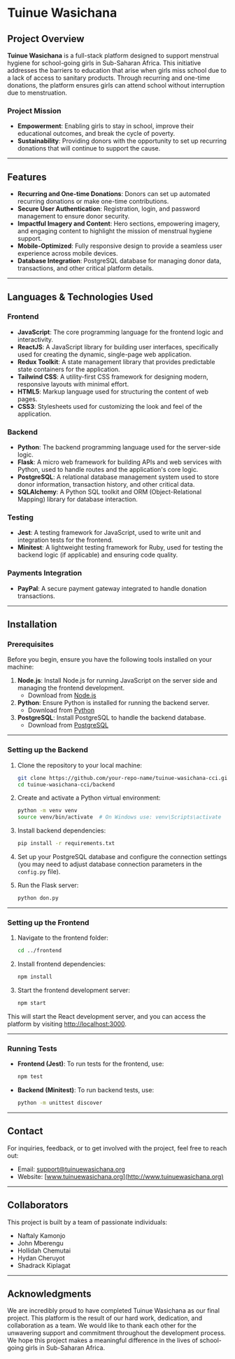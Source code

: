 # Tuinue Wasichana

## Project Overview

**Tuinue Wasichana** is a full-stack platform designed to support menstrual hygiene for school-going girls in Sub-Saharan Africa. This initiative addresses the barriers to education that arise when girls miss school due to a lack of access to sanitary products. Through recurring and one-time donations, the platform ensures girls can attend school without interruption due to menstruation.

### Project Mission

- **Empowerment**: Enabling girls to stay in school, improve their educational outcomes, and break the cycle of poverty.
- **Sustainability**: Providing donors with the opportunity to set up recurring donations that will continue to support the cause.

---

## Features

- **Recurring and One-time Donations**: Donors can set up automated recurring donations or make one-time contributions.
- **Secure User Authentication**: Registration, login, and password management to ensure donor security.
- **Impactful Imagery and Content**: Hero sections, empowering imagery, and engaging content to highlight the mission of menstrual hygiene support.
- **Mobile-Optimized**: Fully responsive design to provide a seamless user experience across mobile devices.
- **Database Integration**: PostgreSQL database for managing donor data, transactions, and other critical platform details.

---

## Languages & Technologies Used

### **Frontend**

- **JavaScript**: The core programming language for the frontend logic and interactivity.
- **ReactJS**: A JavaScript library for building user interfaces, specifically used for creating the dynamic, single-page web application.
- **Redux Toolkit**: A state management library that provides predictable state containers for the application.
- **Tailwind CSS**: A utility-first CSS framework for designing modern, responsive layouts with minimal effort.
- **HTML5**: Markup language used for structuring the content of web pages.
- **CSS3**: Stylesheets used for customizing the look and feel of the application.

### **Backend**

- **Python**: The backend programming language used for the server-side logic.
- **Flask**: A micro web framework for building APIs and web services with Python, used to handle routes and the application's core logic.
- **PostgreSQL**: A relational database management system used to store donor information, transaction history, and other critical data.
- **SQLAlchemy**: A Python SQL toolkit and ORM (Object-Relational Mapping) library for database interaction.

### **Testing**

- **Jest**: A testing framework for JavaScript, used to write unit and integration tests for the frontend.
- **Minitest**: A lightweight testing framework for Ruby, used for testing the backend logic (if applicable) and ensuring code quality.

### **Payments Integration**

- **PayPal**: A secure payment gateway integrated to handle donation transactions.

---

## Installation

### Prerequisites

Before you begin, ensure you have the following tools installed on your machine:

1. **Node.js**: Install Node.js for running JavaScript on the server side and managing the frontend development.
   - Download from [Node.js](https://nodejs.org/)
2. **Python**: Ensure Python is installed for running the backend server.
   - Download from [Python](https://www.python.org/)
3. **PostgreSQL**: Install PostgreSQL to handle the backend database.
   - Download from [PostgreSQL](https://www.postgresql.org/)

---

### Setting up the Backend

1. Clone the repository to your local machine:

   ```bash
   git clone https://github.com/your-repo-name/tuinue-wasichana-cci.git
   cd tuinue-wasichana-cci/backend
   ```

2. Create and activate a Python virtual environment:

   ```bash
   python -m venv venv
   source venv/bin/activate  # On Windows use: venv\Scripts\activate
   ```

3. Install backend dependencies:

   ```bash
   pip install -r requirements.txt
   ```

4. Set up your PostgreSQL database and configure the connection settings (you may need to adjust database connection parameters in the `config.py` file).

5. Run the Flask server:
   ```bash
   python don.py
   ```

---

### Setting up the Frontend

1. Navigate to the frontend folder:

   ```bash
   cd ../frontend
   ```

2. Install frontend dependencies:

   ```bash
   npm install
   ```

3. Start the frontend development server:
   ```bash
   npm start
   ```

This will start the React development server, and you can access the platform by visiting [http://localhost:3000](http://localhost:3000).

---

### Running Tests

- **Frontend (Jest)**:
  To run tests for the frontend, use:

  ```bash
  npm test
  ```

- **Backend (Minitest)**:
  To run backend tests, use:
  ```bash
  python -m unittest discover
  ```

---

## Contact

For inquiries, feedback, or to get involved with the project, feel free to reach out:

- Email: support@tuinuewasichana.org
- Website: [www.tuinuewasichana.org](http://www.tuinuewasichana.org)

---

## Collaborators

This project is built by a team of passionate individuals:

- Naftaly Kamonjo
- John Mberengu
- Hollidah Chemutai
- Hydan Cheruyot
- Shadrack Kiplagat

---

## Acknowledgments

We are incredibly proud to have completed Tuinue Wasichana as our final project. This platform is the result of our hard work, dedication, and collaboration as a team. We would like to thank each other for the unwavering support and commitment throughout the development process. We hope this project makes a meaningful difference in the lives of school-going girls in Sub-Saharan Africa.
